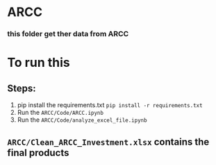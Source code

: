 # ARCC

### this folder get ther data from ARCC

# To run this

## Steps:

1. pip install the requirements.txt
   `pip install -r requirements.txt`
2. Run the `ARCC/Code/ARCC.ipynb`
3. Run the `ARCC/Code/analyze_excel_file.ipynb`

## `ARCC/Clean_ARCC_Investment.xlsx` contains the final products
